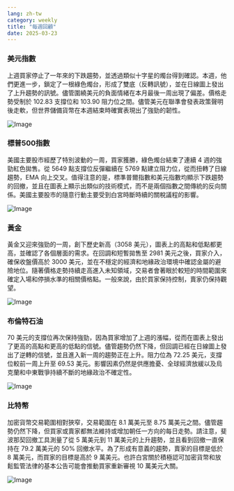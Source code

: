 ```yaml
---
lang: zh-tw
category: weekly
title: "每週回顧"
date: 2025-03-23
---
```


### 美元指數

上週買家停止了一年來的下跌趨勢，並透過類似十字星的燭台得到確認。本週，他們更進一步，鎖定了一根綠色燭台，形成了雙底（反轉訊號），並在日線圖上發出了上升趨勢的訊號。儘管圍繞美元的負面情緒在本月最後一周出現了偏差。價格走勢受制於 102.83 支撐位和 103.90 阻力位之間。儘管美元在聯準會發表政策聲明後走軟，但世界儲備貨幣在本週結束時確實表現出了強勁的韌性。

![Image](https://markleighedu.github.io/img/Mar-2025/23-Mar-2025/usdindex.jpg)

### 標普500指數

美國主要股市經歷了特別波動的一周，買家獲勝，綠色燭台結束了連續 4 週的強勁紅色拋售。從 5649 點支撐位反彈繼續在 5769 點建立阻力位，從而扭轉了日線趨勢，EMA 向上交叉。值得注意的是，標準普爾指數和美元指數均顯示下跌趨勢的回撤，並且在圖表上顯示出類似的技術模式，而不是兩個指數之間傳統的反向關係。美國主要股市的隨意行動主要受到白宮時斷時續的關稅議程的影響。

![Image](https://markleighedu.github.io/img/Mar-2025/23-Mar-2025/sp500.jpg)

### 黃金

黃金又迎來強勁的一周，創下歷史新高（3058 美元），圖表上的高點和低點都更高，並確認了各個層面的需求。在回調和短暫拋售至 2981 美元之後，買家介入，確保收盤價高於 3000 美元，並在不穩定的經濟和地緣政治環境中確認金屬的避險地位。隨著價格走勢持續走高進入未知領域，交易者會著眼於較短的時間範圍來確定入場和停損水準的相關價格點。一般來說，由於買家保持控制，賣家仍保持觀望。 

![Image](https://markleighedu.github.io/img/Mar-2025/23-Mar-2025/gold.jpg)

### 布倫特石油

70 美元的支撐位再次保持強勁，因為買家增加了上週的漲幅，從而在圖表上發出了更高的高點和更高的低點的信號。儘管趨勢仍然下降，但回調已經在日線圖上發出了逆轉的信號，並且進入新一周的趨勢正在上升。阻力位為 72.25 美元，支撐位較前一周上升至 69.53 美元。影響因素仍然是供應擔憂、全球經濟放緩以及烏克蘭和中東戰爭持續不斷的地緣政治不確定性。

![Image](https://markleighedu.github.io/img/Mar-2025/23-Mar-2025/brentoil.jpg)

### 比特幣

加密貨幣交易範圍相對狹窄，交易範圍在 8.1 萬美元至 8.75 萬美元之間。儘管趨勢仍然下降，但買家或賣家都無法維持或增加朝任一方向的每日走勢。請注意，斐波那契回撤工具測量了從 5 萬美元到 11 萬美元的上升趨勢，並且看到回撤一直保持在 79.2 萬美元的 50% 回撤水平。為了形成有意義的趨勢，賣家的目標是低於 8 萬美元，而買家的目標是高於 9 萬美元。也許白宮關於積極認可加密貨幣和放鬆監管法律的基本公告可能會推動買家重新審視 10 萬美元大關。

![Image](https://markleighedu.github.io/img/Mar-2025/23-Mar-2025/bitcoin.jpg)

